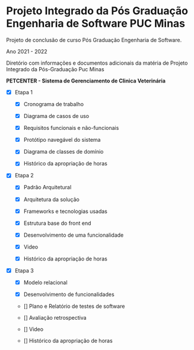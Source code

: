# Projeto Integrado da Pós Graduação Engenharia de Software PUC Minas

Projeto de conclusão de curso Pós Graduação Engenharia de Software.

Ano 2021 - 2022

Diretório com informações e documentos adicionais da matéria de Projeto Integrado da Pós-Graduação Puc Minas 

**PETCENTER - Sistema de Gerenciamento de Clinica Veterinária**
 - [x] Etapa 1
 
     - [x] Cronograma de trabalho
 
     - [x] Diagrama de casos de uso
 
     - [x] Requisitos funcionais e não-funcionais
 
     - [x] Protótipo navegável do sistema
 
     - [x] Diagrama de classes de domínio
     
     - [x] Histórico da apropriação de horas
     
    
  - [x] Etapa 2
 
     - [x] Padrão Arquitetural
 
     - [x] Arquitetura da solução
 
     - [x] Frameworks e tecnologias usadas
 
     - [x] Estrutura base do front end
 
     - [x] Desenvolvimento de uma funcionalidade
     
     - [x] Video

     - [x] Histórico da apropriação de horas
     
          
  - [x] Etapa 3
 
     - [x] Modelo relacional 
 
     - [x] Desenvolvimento de funcionalidades
 
     - [] Plano e Relatório de testes de software
 
     - [] Avaliação retrospectiva
      
     - [] Video

     - [] Histórico da apropriação de horas


 
 
